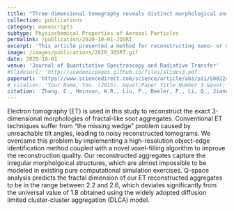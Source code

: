 ```yaml
---
title: "Three-dimensional tomography reveals distinct morphological and optical properties of soot aggregates from coal-fired residential stoves in China"
collection: publications
category: manuscripts
subtype: Physiochemical Properties of Aerosol Particles
permalink: /publication/2020-10-01-JQSRT
excerpt: 'This article presented a method for reconstructing nano- or submicron-sized particles using multi-angle transmission electron microscopy (TEM) images.'
image: /images/publications/2020_JQSRT.gif
date: 2020-10-01
venue: 'Journal of Quantitative Spectroscopy and Radiative Transfer'
#slidesurl: 'http://academicpages.github.io/files/slides3.pdf'
paperurl: 'https://www.sciencedirect.com/science/article/abs/pii/S0022407320300169'
# citation: 'Your Name, You. (2015). &quot;Paper Title Number 3.&quot; <i>Journal 1</i>. 1(3).'
citation: 'Zhang, C., Heinson, W.R., Liu, P., Beeler, P., Li, Q., Jiang, J. and Chakrabarty, R.K., 2020. Three-dimensional tomography reveals distinct morphological and optical properties of soot aggregates from coal-fired residential stoves in China. Journal of Quantitative Spectroscopy and Radiative Transfer, 254, p.107184.'
---
```


<!--more-->
<!-- #details of this work -->

Electron tomography (ET) is used in this study to reconstruct the exact 3-dimensional morphologies of fractal-like soot aggregates. Conventional ET techniques suffer from “the missing wedge” problem caused by unreachable tilt angles, leading to noisy reconstructed tomograms. We overcame this problem by implementing a high-resolution object-edge identification method coupled with a novel voxel-filling algorithm to improve the reconstruction quality. Our reconstructed aggregates capture the irregular morpholgoical structures, which are almost impossible to be modeled in existing pure computational simulation exercises. Q-space analysis predicts the fractal dimension of our ET reconstructed aggregates to be in the range between 2.2 and 2.6, which deviates significantly from the universal value of 1.8 obtained using the widely adopted diffusion limited cluster-cluster aggregation (DLCA) model.